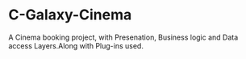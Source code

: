 # C-Galaxy-Cinema
A Cinema  booking project, with Presenation, Business logic and Data access  Layers.Along with Plug-ins used.
